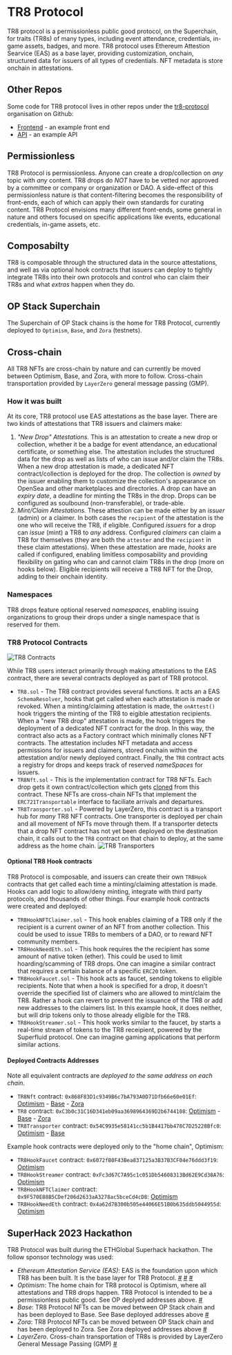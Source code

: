 # TR8 Protocol

TR8 protocol is a permissionless public good protocol, on the Superchain, for traits (TR8s) of many types, including event attendance, credentials, in-game assets, badges, and more. TR8 protocol uses Ethereum Attestion Searvice (EAS) as a base layer, providing customization, onchain, structured data for issuers of all types of credentials. NFT metadata is store onchain in attestations.

## Other Repos

Some code for TR8 protocol lives in other repos under the [tr8-protocol](https://github.com/tr8-protocol/) organisation on Github:
- [Frontend](https://github.com/tr8-protocol/frontend) - an example front end
- [API](https://github.com/tr8-protocol/tr8-api) - an example API

## Permissionless

TR8 Protocol is permissionless. Anyone can create a drop/collection on _any_ topic with _any_ content. TR8 drops do *NOT* have to be vetted nor approved by a committee or company or organization or DAO. A side-effect of this permissionless nature is that content-filtering becomes the responsibility of front-ends, each of which can apply their own standards for curating content. TR8 Protocol envisions many different front-ends, some general in nature and others focused on specific applications like events, educational credentials, in-game assets, etc. 

## Composabilty

TR8 is composable through the structured data in the source attestations, and well as via optional hook contracts that issuers can deploy to tightly integrate TR8s into their own protocols and control who can claim their TR8s and what _extras_ happen when they do.

## OP Stack Superchain

The Superchain of OP Stack chains is the home for TR8 Protocol, currently deployed to `Optimism`, `Base`, and `Zora` (testnets).

## Cross-chain

All TR8 NFTs are cross-chain by nature and can currently be moved between Optimism, Base, and Zora, with more to follow. Cross-chain transportation provided by `LayerZero` general message passing (GMP).

### How it was built

At its core, TR8 protocol use EAS attestations as the base layer. There are two kinds of attestations that TR8 issuers and claimers make:

1. *"New Drop" Attestations.* This is an attestation to create a new drop or collection, whether it be a badge for event attendance, an educational certificate, or something else. The attestation includes the structured data for the drop as well as lists of who can issue and/or claim the TR8s. When a new drop attestation is made, a dedicated NFT contract/collection is deployed for the drop. The collection is _owned_ by the issuer enabling them to customize the collection's appearance on OpenSea and other marketplaces and directories. A drop can have an _expiry date_, a deadline for minting the TR8s in the drop. Drops can be configured as soulbound (non-transferable), or trade-able.
2. *Mint/Claim Attestations.* These attestion can be made either by an _issuer_ (admin) or a claimer. In both cases the `recipient` of the attestation is the one who will receive the TR8, if eligible. Configured _issuers_ for a drop can _issue_ (mint) a TR8 to _any_ address. Configured _claimers_ can claim a TR8 for themselves (they are both the `attester` and the `recipient` in these claim attestations). When these attestation are made, _hooks_ are called if configured, enabling limitless composability and providing flexibility on gating who can and cannot claim TR8s in the drop (more on hooks below). Eligible recipients will receive a TR8 NFT for the Drop, adding to their onchain identity.

### Namespaces

TR8 drops feature optional reserved _namespaces_, enabling issuing organizations to group their drops under a single namespace that is reserved for them.


### TR8 Protocol Contracts

![TR8 Contracts](https://violet-manual-egret-987.mypinata.cloud/ipfs/QmPLABzvFZf5B7dwD4u4NbuYy8NLgfcmbQapdqaLHZiZL4)

While TR8 users interact primarily through making attestations to the EAS contract, there are several contracts deployed as part of TR8 protocol.

- `TR8.sol` - The TR8 contract provides several functions.  It acts an a EAS `SchemaResolver`, hooks that get called when each attestation is made or revoked. When a minting/claiming attestation is made, the `onAttest()` hook triggers the minting of the TR8 to eigible attestation recipients. When a "new TR8 drop" attestation is made, the hook triggers the deployment of a dedicated NFT contract for the drop. In this way, the contract also acts as a Factory contract which minimally clones NFT contracts. The attestation includes NFT metadata and access permissions for issuers and claimers, stored onchain within the attestation and/or newly deployed contract. Finally, the `TR8` contract acts a registry for drops and keeps track of reserved _nameSpaces_ for issuers.
- `TR8Nft.sol` - This is the implementation contract for TR8 NFTs. Each drop gets it own contract/collection which gets [cloned](https://docs.openzeppelin.com/contracts/4.x/api/proxy#Clones) from this contract. These NFTs are cross-chain NFTs that implement the `ERC721Transportable` interface to faciliate arrivals and departures.
- `TR8Transporter.sol` - Powered by LayerZero, this contract is a transport hub for _many_ TR8 NFT contracts. One transporter is deployed per chain and all movement of NFTs move through them. If a transporter detects that a drop NFT contract has not yet been deployed on the destination chain, it calls out to the `TR8` contract on that chain to deploy, at the same address as the home chain.
![TR8 Transporters](https://violet-manual-egret-987.mypinata.cloud/ipfs/QmZt8FYKxYuTgpZsBv8NuduYWdoPY4yWRr9F882vGhYbzw)

#### Optional TR8 Hook contracts

TR8 Protocol is composable, and issuers can create their own `TR8Hook` contracts that get called each time a minting/claiming attestation is made. Hooks can add logic to allow/deny minting, integrate with third party protocols, and thousands of other things. Four example hook contracts were created and deployed:

- `TR8HookNFTClaimer.sol` - This hook enables claiming of a TR8 only if the recipient is a current owner of an NFT from another collection. This could be used to issue TR8s to members of a DAO, or to reward NFT community members.
- `TR8HookNeedEth.sol` - This hook requires the the recipient has some amount of native token (ether). This could be used to limit hoarding/scamming of TR8 drops. One can imagine a similar contract that requires a certain balance of a specific `ERC20` token.
- `TR8HookFaucet.sol` - This hook acts as faucet, sending tokens to eligible recipients. Note that when a hook is specified for a drop, it doesn't override the specified list of claimers who are allowed to mint/claim the TR8. Rather a hook can revert to prevent the issuance of the TR8 or add new addresses to the claimers list. In this example hook, it does neither, but will drip tokens only to those already eligible for the TR8.
- `TR8HookStreamer.sol` - This hook works similar to the faucet, by starts a real-time stream of tokens to the TR8 receipient, powered by the Superfluid protocol. One can imagine gaming applications that perform similar actions.


#### Deployed Contracts Addresses

Note all equivalent contracts are _deployed to the same address on each chain_.

- `TR8Nft` contract: `0x868F83D1c9349B6c7bA793A0D71Dfb66e60e01Ef`: [Optimism](https://goerli-optimism.etherscan.io/address/0x868F83D1c9349B6c7bA793A0D71Dfb66e60e01Ef) - [Base](https://goerli.basescan.org/address/0x868F83D1c9349B6c7bA793A0D71Dfb66e60e01Ef) - [Zora](https://testnet.explorer.zora.energy/address0x868F83D1c9349B6c7bA793A0D71Dfb66e60e01Ef)
- `TR8` contract: `0xC3b0c31C16D341eb09aa3698964369D2b6744108`: [Optimism](https://goerli-optimism.etherscan.io/address/0xC3b0c31C16D341eb09aa3698964369D2b6744108) - [Base](https://goerli.basescan.org/address/0xC3b0c31C16D341eb09aa3698964369D2b6744108) - [Zora](https://testnet.explorer.zora.energy/address/0xC3b0c31C16D341eb09aa3698964369D2b6744108)
- `TR8Transporter` contract: `0x54C9935e58141cc5b1B4417bb478C7D25228Bfc0`: [Optimism](https://goerli-optimism.etherscan.io/address/0x54C9935e58141cc5b1B4417bb478C7D25228Bfc0) - [Base](https://goerli.basescan.org/address/0x54C9935e58141cc5b1B4417bb478C7D25228Bfc0)

Example hook contracts were deployed only to the "home chain", Optimism:
- `TR8HookFaucet` contract: `0x6072fB0F43Bea837125a3B37B3CF04e76ddd3f19`: [Optimism](https://goerli-optimism.etherscan.io/address/0x6072fB0F43Bea837125a3B37B3CF04e76ddd3f19)
- `TR8HookStreamer` contract: `0xFc3d67C7A95c1c051Db54608313Bd62E9Cd38A76`: [Optimism](https://goerli-optimism.etherscan.io/address/0xFc3d67C7A95c1c051Db54608313Bd62E9Cd38A76)
- `TR8HookNFTClaimer` contract: `0x9F570E88B5CDef206d2633aA3278ac5bceCd4cD8`: [Optimism](https://goerli-optimism.etherscan.io/address/0x9F570E88B5CDef206d2633aA3278ac5bceCd4cD8)
- `TR8HookNeedEth` contract: `0x4a62d7B300b505e44066E51B0b635ddb5044955d`: [Optimism](https://goerli-optimism.etherscan.io/address/0x4a62d7B300b505e44066E51B0b635ddb5044955d)

## SuperHack 2023 Hackathon

TR8 Protocol was built during the ETHGlobal Superhack hackathon. The follow sponsor technology was used:

- *Ethereum Attestation Service (EAS)*: EAS is the foundation upon which TR8 has been built. It is the base layer for TR8 Protocol. [#](https://github.com/tr8-protocol/tr8-contracts/blob/main/contracts/TR8.sol#L85) [#](https://github.com/tr8-protocol/tr8-contracts/blob/main/contracts/TR8.sol#L172) [#](https://github.com/tr8-protocol/tr8-api/blob/main/functions/tr8/index.js#L31)
- *Optimism*: The home chain for TR8 protocol is Optimism, where all attestations and TR8 drops happen. TR8 Protocol is intended to be a permissionless public good. See OP deplyed addresses above. [#](https://github.com/tr8-protocol/tr8-contracts/blob/main/test/index.js#L22)
- *Base*: TR8 Protocol NFTs can be moved between OP Stack chain and has been deployed to Base. See Base deployed addresses above [#](https://github.com/tr8-protocol/tr8-contracts/blob/main/test/index.js#L29) 
- *Zora*: TR8 Protocol NFTs can be moved between OP Stack chain and has been deployed to Zora. See Zora deployed addresses above [#](https://github.com/tr8-protocol/tr8-contracts/blob/main/hardhat.config.js#L569) 
- *LayerZero*. Cross-chain transportation of TR8s is provided by LayerZero General Message Passing (GMP) [#](https://github.com/tr8-protocol/tr8-contracts/blob/main/contracts/TR8Transporter.sol#L48)